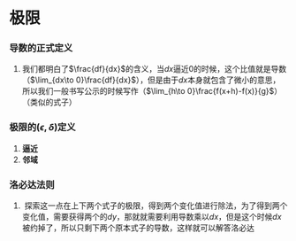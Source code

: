 # 极限

### 导数的正式定义
1. 我们都明白了$\frac{df}{dx}$的含义，当$dx$逼近0的时候，这个比值就是导数（$\lim_{dx\to 0}\frac{df}{dx}$），但是由于$dx$本身就包含了微小的意思，所以我们一般书写公示的时候写作（$\lim_{h\to 0}\frac{f(x+h)-f(x)}{g}$）（类似的式子）


### 极限的$(\epsilon ,\delta)$定义

1. **逼近**
2. **邻域**


### 洛必达法则

1.  探索这一点在上下两个式子的极限，得到两个变化值进行除法，为了得到两个变化值，需要获得两个的$dy$，那就就需要利用导数乘以$dx$，但是这个时候$dx$被约掉了，所以只剩下两个原本式子的导数，这样就可以解答洛必达
